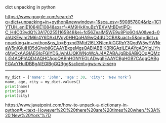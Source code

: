 dict unpacking in python

https://www.google.com/search?q=dict+unpacking+in+python&newwindow=1&sca_esv=590857804&rlz=1C1YTUH_enIE1084IE1084&sxsrf=AM9HkKnuBzYEXVMtBDvtIPQ-C_H4C03vdQ%3A1702551165848&ei=fd56ZealM5WE9u8Pio6O4A0&ved=0ahUKEwim2M6r4Y6DAxUVgv0HHQqHA9wQ4dUDCBA&uact=5&oq=dict+unpacking+in+python&gs_lp=Egxnd3Mtd2l6LXNlcnAiGGRpY3QgdW5wYWNraW5nIGluIHB5dGhvbjIGEAAYBxgeMgsQABiABBiKBRiGAzILEAAYgAQYigUYhgMyCxAAGIAEGIoFGIYDSJwhUJQKWNgWcAJ4AZABAJgBb6ABiQOqAQMzLjG4AQPIAQD4AQHCAgoQABhHGNYEGLADwgIIEAAYCBgHGB7CAggQABgFGAcYHuIDBBgAIEGIBgGQBgg&sclient=gws-wiz-serp

____

```python
my_dict = {'name': 'John', 'age': 30, 'city': 'New York'}  
name, age, city = my_dict.values()  
print(name)  
print(age)  
print(city)  
```

https://www.javatpoint.com/how-to-unpack-a-dictionary-in-python#:~:text=However%2C%20there%20are%20times%20when,'%3A%20'New%20York'%7D

